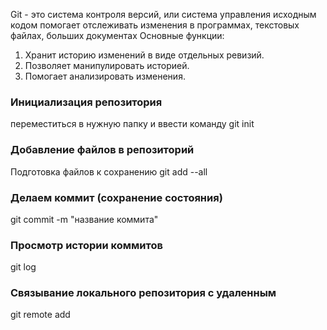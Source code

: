 Git - это система контроля версий, или система управления исходным кодом
помогает отслеживать изменения в программах, текстовых файлах, больших документах
Основные функции:
1. Хранит историю изменений в виде отдельных ревизий.
2. Позволяет манипулировать историей.
3. Помогает анализировать изменения.
### Инициализация репозитория
переместиться в нужную папку и ввести команду git init
### Добавление файлов в репозиторий
Подготовка файлов к сохранению git add --all
### Делаем коммит (сохранение состояния)
git commit -m "название коммита"
### Просмотр истории коммитов
git log
### Связывание локального репозитория с удаленным
git remote add